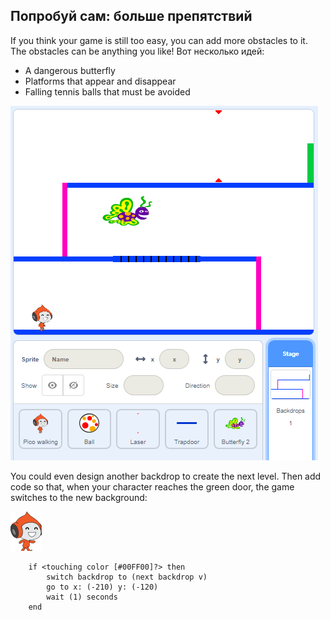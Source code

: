 ## Попробуй сам: больше препятствий

If you think your game is still too easy, you can add more obstacles to it. The obstacles can be anything you like! Вот несколько идей:

+ A dangerous butterfly
+ Platforms that appear and disappear
+ Falling tennis balls that must be avoided

![снимок экрана](images/dodge-obstacles.png)

You could even design another backdrop to create the next level. Then add code so that, when your character reaches the green door, the game switches to the new background:

![pico walking sprite](images/pico_walking_sprite.png)

```blocks3
    if <touching color [#00FF00]?> then
        switch backdrop to (next backdrop v)
        go to x: (-210) y: (-120)
        wait (1) seconds
    end
```